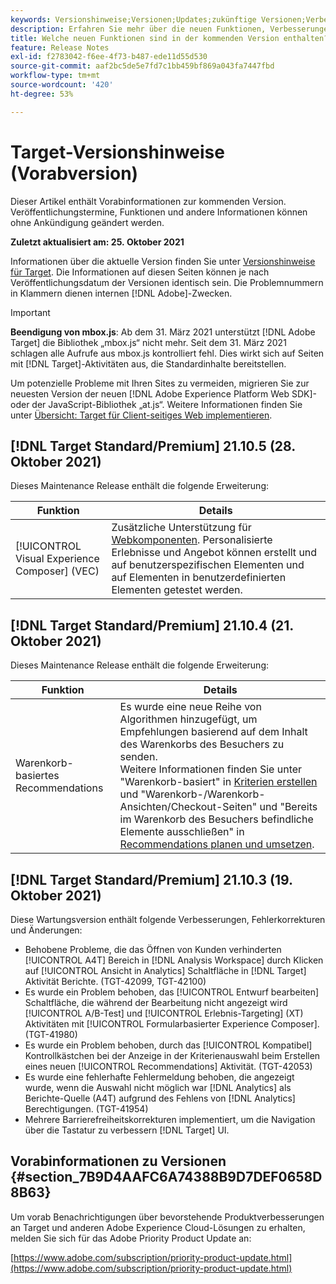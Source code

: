 ```yaml
---
keywords: Versionshinweise;Versionen;Updates;zukünftige Versionen;Verbesserungen;neue Funktionen;Fehlerbehebungen;Updates;Vorabversion
description: Erfahren Sie mehr über die neuen Funktionen, Verbesserungen und Fehlerbehebungen in der kommenden Version von Adobe Target sowie in den zugehörigen SDKs, APIs und JavaScript-Bibliotheken.
title: Welche neuen Funktionen sind in der kommenden Version enthalten?
feature: Release Notes
exl-id: f2783042-f6ee-4f73-b487-ede11d55d530
source-git-commit: aaf2bc5de5e7fd7c1bb459bf869a043fa7447fbd
workflow-type: tm+mt
source-wordcount: '420'
ht-degree: 53%

---
```


# Target-Versionshinweise (Vorabversion)

Dieser Artikel enthält Vorabinformationen zur kommenden Version. Veröffentlichungstermine, Funktionen und andere Informationen können ohne Ankündigung geändert werden.

**Zuletzt aktualisiert am: 25. Oktober 2021**

Informationen über die aktuelle Version finden Sie unter [Versionshinweise für Target](release-notes.md). Die Informationen auf diesen Seiten können je nach Veröffentlichungsdatum der Versionen identisch sein. Die Problemnummern in Klammern dienen internen [!DNL Adobe]-Zwecken.

>[!IMPORTANT]
>
>**Beendigung von mbox.js**: Ab dem 31. März 2021 unterstützt [!DNL Adobe Target] die Bibliothek „mbox.js“ nicht mehr. Seit dem 31. März 2021 schlagen alle Aufrufe aus mbox.js kontrolliert fehl. Dies wirkt sich auf Seiten mit [!DNL Target]-Aktivitäten aus, die Standardinhalte bereitstellen.
>
>Um potenzielle Probleme mit Ihren Sites zu vermeiden, migrieren Sie zur neuesten Version der neuen [!DNL Adobe Experience Platform Web SDK]- oder der JavaScript-Bibliothek „at.js“. Weitere Informationen finden Sie unter [Übersicht: Target für Client-seitiges Web implementieren](/help/c-implementing-target/c-implementing-target-for-client-side-web/implement-target-for-client-side-web.md).

## [!DNL Target Standard/Premium] 21.10.5 (28. Oktober 2021)

Dieses Maintenance Release enthält die folgende Erweiterung:

| Funktion | Details |
| --- | --- |
| [!UICONTROL Visual Experience Composer] (VEC) | Zusätzliche Unterstützung für [Webkomponenten](https://developer.mozilla.org/en-US/docs/Web/Web_Components). Personalisierte Erlebnisse und Angebot können erstellt und auf benutzerspezifischen Elementen und auf Elementen in benutzerdefinierten Elementen getestet werden. |

## [!DNL Target Standard/Premium] 21.10.4 (21. Oktober 2021)

Dieses Maintenance Release enthält die folgende Erweiterung:

| Funktion | Details |
| --- | --- |
| Warenkorb-basiertes Recommendations | Es wurde eine neue Reihe von Algorithmen hinzugefügt, um Empfehlungen basierend auf dem Inhalt des Warenkorbs des Besuchers zu senden.<br>Weitere Informationen finden Sie unter &quot;Warenkorb-basiert&quot; in [Kriterien erstellen](/help/c-recommendations/c-algorithms/create-new-algorithm.md) und &quot;Warenkorb-/Warenkorb-Ansichten/Checkout-Seiten&quot; und &quot;Bereits im Warenkorb des Besuchers befindliche Elemente ausschließen&quot; in [Recommendations planen und umsetzen](/help/c-recommendations/plan-implement.md). |

## [!DNL Target Standard/Premium] 21.10.3 (19. Oktober 2021)

Diese Wartungsversion enthält folgende Verbesserungen, Fehlerkorrekturen und Änderungen:

* Behobene Probleme, die das Öffnen von Kunden verhinderten [!UICONTROL A4T] Bereich in [!DNL Analysis Workspace] durch Klicken auf [!UICONTROL Ansicht in Analytics] Schaltfläche in [!DNL Target] Aktivität Berichte. (TGT-42099, TGT-42100)
* Es wurde ein Problem behoben, das [!UICONTROL Entwurf bearbeiten] Schaltfläche, die während der Bearbeitung nicht angezeigt wird [!UICONTROL A/B-Test] und [!UICONTROL Erlebnis-Targeting] (XT) Aktivitäten mit [!UICONTROL Formularbasierter Experience Composer]. (TGT-41980)
* Es wurde ein Problem behoben, durch das [!UICONTROL Kompatibel] Kontrollkästchen bei der Anzeige in der Kriterienauswahl beim Erstellen eines neuen [!UICONTROL Recommendations] Aktivität. (TGT-42053)
* Es wurde eine fehlerhafte Fehlermeldung behoben, die angezeigt wurde, wenn die Auswahl nicht möglich war [!DNL Analytics] als Berichte-Quelle (A4T) aufgrund des Fehlens von [!DNL Analytics] Berechtigungen. (TGT-41954)
* Mehrere Barrierefreiheitskorrekturen implementiert, um die Navigation über die Tastatur zu verbessern [!DNL Target] UI.

## Vorabinformationen zu Versionen {#section_7B9D4AAFC6A74388B9D7DEF0658D8B63}

Um vorab Benachrichtigungen über bevorstehende Produktverbesserungen an Target und anderen Adobe Experience Cloud-Lösungen zu erhalten, melden Sie sich für das Adobe Priority Product Update an:

[https://www.adobe.com/subscription/priority-product-update.html](https://www.adobe.com/subscription/priority-product-update.html)
